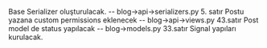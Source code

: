 Base Serializer oluşturulacak.  -- blog->api->serializers.py 5. satır
Postu yazana custom permissions eklenecek -- blog->api->views.py 43.satır
Post model de status yapılacak -- blog->models.py 33.satır
Signal yapıları kurulacak.
